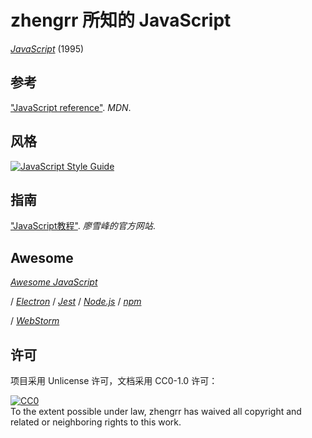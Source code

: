 # zhengrr 所知的 JavaScript

[*JavaScript*](https://developer.mozilla.org/docs/Web/JavaScript) (1995)

## 参考

["JavaScript reference"](https://developer.mozilla.org/docs/Web/JavaScript/Reference). *MDN*.

## 风格

[![JavaScript Style Guide](https://cdn.rawgit.com/standard/standard/master/badge.svg)](https://github.com/standard/standard)

## 指南

["JavaScript教程"](https://www.liaoxuefeng.com/wiki/001434446689867b27157e896e74d51a89c25cc8b43bdb3000). *廖雪峰的官方网站*.

## Awesome

[*Awesome JavaScript*](https://github.com/sorrycc/awesome-javascript)

/ [*Electron*](https://electronjs.org/)
/ [*Jest*](https://jestjs.io/)
/ [*Node.js*](https://nodejs.org/)
/ [*npm*](https://npmjs.com/)

/ [*WebStorm*](https://jetbrains.com/webstorm/)

## 许可

项目采用 Unlicense 许可，文档采用 CC0-1.0 许可：

<p xmlns:dct="https://purl.org/dc/terms/">
  <a rel="license"
     href="https://creativecommons.org/publicdomain/zero/1.0/">
    <img src="https://licensebuttons.net/p/zero/1.0/88x31.png" style="border-style: none;" alt="CC0" />
  </a>
  <br />
  To the extent possible under law,
  <span resource="[_:publisher]" rel="dct:publisher">
    <span property="dct:title">zhengrr</span></span>
  has waived all copyright and related or neighboring rights to this work.
</p>
